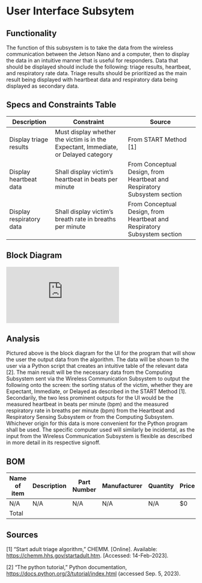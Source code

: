 # User Interface Subsytem

## Functionality

The function of this subsystem is to take the data from the wireless communication between the Jetson Nano and a computer, then to display the data in an intuitive manner that is useful for responders. Data that should be displayed should include the following: triage results, heartbeat, and respiratory rate data. Triage results should be prioritized as the main result being displayed with heartbeat data and respiratory data being displayed as secondary data.

## Specs and Constraints Table

| Description | Constraint | Source |
|-------------|------------|--------|
| Display triage results | Must display whether the victim is in the Expectant, Immediate, or Delayed category | From START Method [1] |
| Display heartbeat data | Shall display victim’s heartbeat in beats per minute | From Conceptual Design, from Heartbeat and Respiratory Subsystem section |
| Display respiratory data | Shall display victim’s breath rate in breaths per minute | From Conceptual Design, from Heartbeat and Respiratory Subsystem section |

## Block Diagram
![UI_Block_Diagram_1](https://github.com/Michaelwwest98/DARPA-Drone-Triage-Sensing-System/blob/c01d37b4b3411fdee7e8b374565dae70bb3d7495/Documentation/Images/UI_Block_Diagram_1.pdf)


## Analysis
Pictured above is the block diagram for the UI for the program that will show the user the output data from the algorithm. The data will be shown to the user via a Python script that creates an intuitive table of the relevant data [2]. The main result will be the necessary data from the Computing Subsystem sent via the Wireless Communication Subsystem to output the following onto the screen: the sorting status of the victim, whether they are Expectant, Immediate, or Delayed as described in the START Method [1]. Secondarily, the two less prominent outputs for the UI would be the measured heartbeat in beats per minute (bpm) and the measured respiratory rate in breaths per minute (bpm) from the Heartbeat and Respiratory Sensing Subsystem or from the Computing Subsystem. Whichever origin for this data is more convenient for the Python program shall be used. The specific computer used will similarly be incidental, as the input from the Wireless Communication Subsystem is flexible as described in more detail in its respective signoff.

## BOM
| Name of item | Description | Part Number | Manufacturer | Quantity | Price | Total |
|--------------|-------------|-------------|--------------|----------|-------|-------|
| N/A | N/A | N/A | N/A | N/A | $0 | $0 |
|Total |  |  |  |  |  | $0 |

## Sources
[1] “Start adult triage algorithm,” CHEMM. [Online]. Available: https://chemm.hhs.gov/startadult.htm. [Accessed: 14-Feb-2023].

[2] “The python tutorial,” Python documentation, https://docs.python.org/3/tutorial/index.html (accessed Sep. 5, 2023). 
